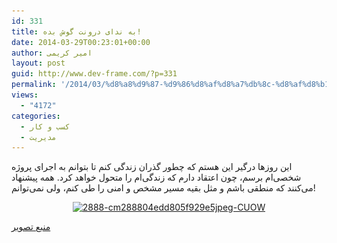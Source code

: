 ```yaml
---
id: 331
title: به ندای درونت گوش بده!
date: 2014-03-29T00:23:01+00:00
author: امیر کریمی
layout: post
guid: http://www.dev-frame.com/?p=331
permalink: '/2014/03/%d8%a8%d9%87-%d9%86%d8%af%d8%a7%db%8c-%d8%af%d8%b1%d9%88%d9%86%d8%aa-%da%af%d9%88%d8%b4-%d8%a8%d8%af%d9%87/'
views:
  - "4172"
categories:
  - کسب و کار
  - مدیریت
---
```

این روزها درگیر این هستم که چطور گذران زندگی کنم تا بتوانم به اجرای پروژه شخصی‌ام برسم، چون اعتقاد دارم که زندگی‌ام را متحول خواهد کرد. همه پیشنهاد می‌کنند که منطقی باشم و مثل بقیه مسیر مشخص و امنی را طی کنم، ولی نمی‌توانم!

<p style="text-align: center;">
  <a href="/wp-content/uploads/2014/03/2888-cm288804edd805f929e5jpeg-CUOW.jpeg"><img class="size-full wp-image-332 aligncenter" alt="2888-cm288804edd805f929e5jpeg-CUOW" src="/wp-content/uploads/2014/03/2888-cm288804edd805f929e5jpeg-CUOW.jpeg" width="500" height="374" srcset="/wp-content/uploads/2014/03/2888-cm288804edd805f929e5jpeg-CUOW.jpeg 500w, /wp-content/uploads/2014/03/2888-cm288804edd805f929e5jpeg-CUOW-300x224.jpeg 300w" sizes="(max-width: 500px) 100vw, 500px" /></a>
</p>

[منبع تصویر](http://markmanson.net/10-life-lessons-excel-30s)